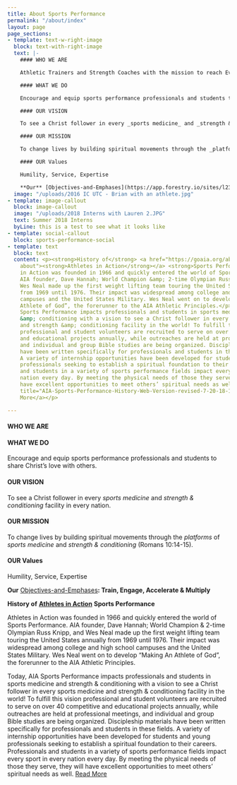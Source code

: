 ```yaml
---
title: About Sports Performance
permalink: "/about/index"
layout: page
page_sections:
- template: text-w-right-image
  block: text-with-right-image
  text: |-
    #### WHO WE ARE

    Athletic Trainers and Strength Coaches with the mission to reach Every through the Sports Performance profession.

    #### WHAT WE DO

    Encourage and equip sports performance professionals and students to share Christ’s love with others.

    #### OUR VISION

    To see a Christ follower in every _sports medicine_ and _strength & conditioning_ facility in every nation.

    #### OUR MISSION

    To change lives by building spiritual movements through the _platforms_ of _sports medicine_ and _strength & conditioning_ (Romans 10:14-15).

    #### OUR Values

    Humility, Service, Expertise

    **Our** [Objectives-and-Emphases](https://app.forestry.io/sites/l23gvhvzqg-abq/body-media//uploads/Objectives-and-Emphases.pdf "Objectives-and-Emphases.pdf")**: Train, Engage, Accelerate & Multiply**
  image: "/uploads/2016 IC UTC - Brian with an athlete.jpg"
- template: image-callout
  block: image-callout
  image: "/uploads/2018 Interns with Lauren 2.JPG"
  text: Summer 2018 Interns
  byLine: this is a test to see what it looks like
- template: social-callout
  block: sports-performance-social
- template: text
  block: text
  content: <p><strong>History of</strong> <a href="https://goaia.org/about/" title="AIA
    about"><strong>Athletes in Action</strong></a> <strong>Sports Performance</strong></p><p>Athletes
    in Action was founded in 1966 and quickly entered the world of Sports Performance.
    AIA founder, Dave Hannah; World Champion &amp; 2-time Olympian Russ Knipp, and
    Wes Neal made up the first weight lifting team touring the United States annually
    from 1969 until 1976. Their impact was widespread among college and high school
    campuses and the United States Military. Wes Neal went on to develop “Making An
    Athlete of God”, the forerunner to the AIA Athletic Principles.</p><p>Today, AIA
    Sports Performance impacts professionals and students in sports medicine and strength
    &amp; conditioning with a vision to see a Christ follower in every sports medicine
    and strength &amp; conditioning facility in the world! To fulfill this vision
    professional and student volunteers are recruited to serve on over 40 competitive
    and educational projects annually, while outreaches are held at professional meetings,
    and individual and group Bible studies are being organized. Discipleship materials
    have been written specifically for professionals and students in these fields.
    A variety of internship opportunities have been developed for students and young
    professionals seeking to establish a spiritual foundation to their careers. Professionals
    and students in a variety of sports performance fields impact every sport in every
    nation every day. By meeting the physical needs of those they serve, they will
    have excellent opportunities to meet others’ spiritual needs as well. <a href="https://app.forestry.io/sites/l23gvhvzqg-abq/body-media//uploads/AIA-Sports-Performance-History-Web-Version-revised-7-20-18-1.pdf"
    title="AIA-Sports-Performance-History-Web-Version-revised-7-20-18-1.pdf">Read
    More</a></p>

---
```

#### WHO WE ARE

#### WHAT WE DO

Encourage and equip sports performance professionals and students to share Christ’s love with others.

#### OUR VISION

To see a Christ follower in every _sports medicine_ and _strength & conditioning_ facility in every nation.

#### OUR MISSION

To change lives by building spiritual movements through the _platforms_ of _sports medicine_ and _strength & conditioning_ (Romans 10:14-15).

#### OUR Values

Humility, Service, Expertise

**Our** [Objectives-and-Emphases](/uploads/Objectives-and-Emphases.pdf "Objectives-and-Emphases.pdf")**: Train, Engage, Accelerate & Multiply**

**History of** [**Athletes in Action**](https://goaia.org/about/ "AIA about") **Sports Performance**

Athletes in Action was founded in 1966 and quickly entered the world of Sports Performance. AIA founder, Dave Hannah; World Champion & 2-time Olympian Russ Knipp, and Wes Neal made up the first weight lifting team touring the United States annually from 1969 until 1976. Their impact was widespread among college and high school campuses and the United States Military. Wes Neal went on to develop “Making An Athlete of God”, the forerunner to the AIA Athletic Principles.

Today, AIA Sports Performance impacts professionals and students in sports medicine and strength & conditioning with a vision to see a Christ follower in every sports medicine and strength & conditioning facility in the world! To fulfill this vision professional and student volunteers are recruited to serve on over 40 competitive and educational projects annually, while outreaches are held at professional meetings, and individual and group Bible studies are being organized. Discipleship materials have been written specifically for professionals and students in these fields. A variety of internship opportunities have been developed for students and young professionals seeking to establish a spiritual foundation to their careers. Professionals and students in a variety of sports performance fields impact every sport in every nation every day. By meeting the physical needs of those they serve, they will have excellent opportunities to meet others’ spiritual needs as well. [Read More](/uploads/AIA-Sports-Performance-History-Web-Version-revised-7-20-18-1.pdf "AIA-Sports-Performance-History-Web-Version-revised-7-20-18-1.pdf")